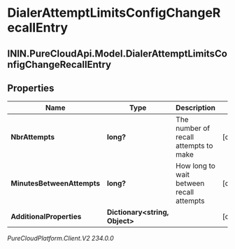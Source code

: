 # DialerAttemptLimitsConfigChangeRecallEntry

## ININ.PureCloudApi.Model.DialerAttemptLimitsConfigChangeRecallEntry

## Properties

|Name | Type | Description | Notes|
|------------ | ------------- | ------------- | -------------|
| **NbrAttempts** | **long?** | The number of recall attempts to make | [optional] |
| **MinutesBetweenAttempts** | **long?** | How long to wait between recall attempts | [optional] |
| **AdditionalProperties** | **Dictionary&lt;string, Object&gt;** |  | [optional] |



_PureCloudPlatform.Client.V2 234.0.0_
